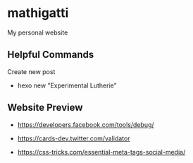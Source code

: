 # mathigatti

My personal website

## Helpful Commands

Create new post

- hexo new "Experimental Lutherie"


## Website Preview

- https://developers.facebook.com/tools/debug/
- https://cards-dev.twitter.com/validator

- https://css-tricks.com/essential-meta-tags-social-media/
